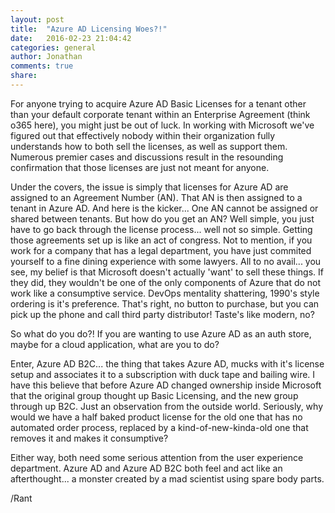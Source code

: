 ```yaml
---
layout: post
title:  "Azure AD Licensing Woes?!"
date:   2016-02-23 21:04:42
categories: general
author: Jonathan
comments: true
share:
---
```

For anyone trying to acquire Azure AD Basic Licenses for a tenant other than your default corporate tenant within an Enterprise Agreement (think o365 here), you might just be out of luck.
In working with Microsoft we've figured out that effectively nobody within their organization fully understands how to both sell the licenses, as well as support them. Numerous premier cases and
discussions result in the resounding confirmation that those licenses are just not meant for anyone.

Under the covers, the issue is simply that licenses for Azure AD are assigned to an Agreement Number (AN). That AN is then assigned to a tenant in Azure AD. And here is the kicker... One AN cannot be
assigned or shared between tenants. But how do you get an AN? Well simple, you just have to go back through the license process... well not so simple. Getting those agreements set up is like an act of
congress. Not to mention, if you work for a company that has a legal department, you have just commited yourself to a fine dining experience with some lawyers. All to no avail... you see, my belief is that
Microsoft doesn't actually 'want' to sell these things. If they did, they wouldn't be one of the only components of Azure that do not work like a consumptive service. DevOps mentality shattering, 1990's style
ordering is it's preference. That's right, no button to purchase, but you can pick up the phone and call third party distributor! Taste's like modern, no?

So what do you do?! If you are wanting to use Azure AD as an auth store, maybe for a cloud application, what are you to do? 

Enter, Azure AD B2C... the thing that takes Azure AD, mucks with it's license setup and associates it to a subscription with duck tape and bailing wire.
I have this believe that before Azure AD changed ownership inside Microsoft that the original group thought up Basic Licensing, and the new group through up B2C. Just an observation from the outside world.
Seriously, why would we have a half baked product license for the old one that has no automated order process, replaced by a kind-of-new-kinda-old one that removes it and makes it consumptive?

Either way, both need some serious attention from the user experience department. Azure AD and Azure AD B2C both feel and act like an afterthought... a monster created by a mad scientist using spare body parts.

/Rant
